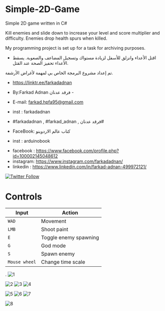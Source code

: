 # Simple-2D-Game
Simple 2D game written in C#
 
Kill enemies and slide down to increase your level and score multiplier and difficulty. Enemies drop health spurs when killed.

My programming project is set up for a task for archiving purposes.
- اقتل الأعداء وانزلق للأسفل لزيادة مستواك وتسجيل المضاعف والصعوبة. يسقط الأعداء تحفيز الصحة عند القتل.

تم إعداد مشروع البرمجة الخاص بي لمهمة لأغراض الأرشفة.

- https://linktr.ee/farkadadnan

-  By:Farkad Adnan فرقد عدنان - 
 - E-mail: farkad.hpfa95@gmail.com 
- inst : farkadadnan 
- #farkadadnan , #farkad_adnan , فرقد عدنان# 
- FaceBook: كتاب عالم الاردوينو 
- inst : arduinobook

* facebook : https://www.facebook.com/profile.php?id=100002145048612
* instagram:  https://www.instagram.com/farkadadnan/
* linkedin : https://www.linkedin.com/in/farkad-adnan-499972121/

 <p>
 <a href='https://mobile.twitter.com/farkadadnan'>
        <img alt="Twitter Follow" src="https://img.shields.io/twitter/follow/farkadadnan?label=%40farkadadnan&style=social" alt='Twitter' align="center"/>
    </a>
</p>



#  Controls

| Input | Action |
| --- | --- |
|`WAD` | Movement |
| `LMB` | Shoot paint |
| `E` | Toggle enemy spawning |
| `G` | God mode |
| `S` | Spawn enemy |
| `Mouse wheel` | Change time scale |

. 
![1](https://user-images.githubusercontent.com/35774039/183881127-90bf57af-89c6-43c6-b6b9-ef27d36e1574.PNG)

 ![2](https://user-images.githubusercontent.com/35774039/183881157-81409349-2caf-4a12-8da1-d4b24a8fdb6e.PNG)
![3](https://user-images.githubusercontent.com/35774039/183881181-698ba4d2-aa99-4dc8-970a-524cbc746188.PNG)
![4](https://user-images.githubusercontent.com/35774039/183881204-0abd3601-1ea4-431f-9ec5-35fe3f5eaee7.PNG)

![5](https://user-images.githubusercontent.com/35774039/183881233-a7241ae8-aab2-418c-ab1e-56787b695c55.PNG)
![6](https://user-images.githubusercontent.com/35774039/183881251-7e58092b-6cd9-4170-a9f3-4766ae75e781.PNG)
![7](https://user-images.githubusercontent.com/35774039/183881264-e18868e5-e95e-4455-9c6f-e81694ff42cd.PNG)

![8](https://user-images.githubusercontent.com/35774039/183881291-ce3ae20d-2252-44c9-8800-d272a84159d4.PNG)

